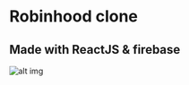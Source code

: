 # Robinhood clone 

## Made with ReactJS & firebase

![alt img](https://i.gyazo.com/3fb63d3695bd4448f79d140ec8285324.png)